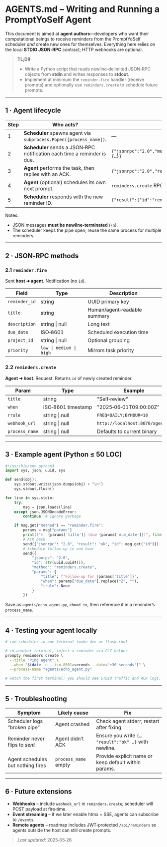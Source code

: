 # AGENTS.md – Writing and Running a PromptYoSelf Agent

This document is aimed at **agent authors**—developers who want their computational beings to receive reminders from the PromptYoSelf scheduler *and* create new ones for themselves. Everything here relies on the local **STDIO JSON‑RPC** contract; HTTP webhooks are optional.

> **TL;DR**
>
> * Write a Python script that reads newline‑delimited JSON‑RPC objects from **stdin** and writes responses to **stdout**.
> * Implement at minimum the `reminder.fire` handler (receive prompts) and optionally use `reminders.create` to schedule future prompts.

---

## 1 · Agent lifecycle

| Step | Who acts?                                                                | Message                                                   |
| ---- | ------------------------------------------------------------------------ | --------------------------------------------------------- |
| 1    | **Scheduler** spawns agent via `subprocess.Popen([process_name])`.       | —                                                         |
| 2    | **Scheduler** sends a JSON‑RPC notification each time a reminder is due. | `{"jsonrpc":"2.0","method":"reminder.fire","params":{…}}` |
| 3    | **Agent** performs the task, then replies with an ACK.                   | `{"jsonrpc":"2.0","result":"ok","id":null}`               |
| 4    | **Agent** (optional) schedules its own next prompt.                      | `reminders.create` RPC request                            |
| 5    | **Scheduler** responds with the new reminder ID.                         | `{"result":{"id":"rem_abc"},"id":42}`                     |

Notes:

* JSON messages **must be newline‑terminated** (`\n`).
* The scheduler keeps the pipe open; reuse the same process for multiple reminders.

---

## 2 · JSON‑RPC methods

### 2.1 `reminder.fire`

Sent **host ➜ agent**. Notification (no `id`).

| Field         | Type                    | Description                  |
| ------------- | ----------------------- | ---------------------------- |
| `reminder_id` | string                  | UUID primary key             |
| `title`       | string                  | Human/agent‑readable summary |
| `description` | string \| null          | Long text                    |
| `due_date`    | ISO‑8601                | Scheduled execution time     |
| `project_id`  | string \| null          | Optional grouping            |
| `priority`    | `low \| medium \| high` | Mirrors task priority        |

### 2.2 `reminders.create`

**Agent ➜ host**. Request. Returns `id` of newly created reminder.

| Param          | Type               | Example                         |
| -------------- | ------------------ | ------------------------------- |
| `title`        | string             | "Self‑review"                   |
| `when`         | ISO‑8601 timestamp | "2025‑06‑01T09:00:00Z"          |
| `rrule`        | string \| null     | `FREQ=DAILY;BYHOUR=18`          |
| `webhook_url`  | string \| null     | `http://localhost:8070/agent/7` |
| `process_name` | string \| null     | Defaults to current binary      |

---

## 3 · Example agent (Python ≤ 50 LOC)

```python
#!/usr/bin/env python3
import sys, json, uuid, sys

def send(obj):
    sys.stdout.write(json.dumps(obj) + "\n")
    sys.stdout.flush()

for line in sys.stdin:
    try:
        msg = json.loads(line)
    except json.JSONDecodeError:
        continue  # ignore garbage

    if msg.get("method") == "reminder.fire":
        params = msg["params"]
        print(f"🔥  {params['title']} (due {params['due_date']})", file=sys.stderr)
        # ACK back
        send({"jsonrpc": "2.0", "result": "ok", "id": msg.get("id")})
        # Schedule follow‑up in one hour
        send({
            "jsonrpc": "2.0",
            "id": str(uuid.uuid4()),
            "method": "reminders.create",
            "params": {
                "title": f"Follow‑up for {params['title']}",
                "when": params["due_date"].replace("Z", ""),
                "rrule": None
            }
        })
```

Save as `agents/echo_agent.py`, `chmod +x`, then reference it in a reminder’s `process_name`.

---

## 4 · Testing your agent locally

```bash
# run scheduler in one terminal (make dev or flask run)

# in another terminal, inject a reminder via CLI helper
prompty reminders create \
  --title "Ping agent" \
  --when "$(date -u --iso-8601=seconds --date='+30 seconds')" \
  --process-name "agents/echo_agent.py"

# watch the first terminal: you should see STDIO traffic and ACK logs.
```

---

## 5 · Troubleshooting

| Symptom                           | Likely cause         | Fix                                                  |
| --------------------------------- | -------------------- | ---------------------------------------------------- |
| Scheduler logs “broken pipe”      | Agent crashed        | Check agent stderr; restart after fixing.            |
| Reminder never flips to *sent*    | Agent didn’t ACK     | Ensure you write `{… "result":"ok" …}` with newline. |
| Agent schedules but nothing fires | `process_name` empty | Provide explicit name or keep default within params. |

---

## 6 · Future extensions

* **Webhooks** – include `webhook_url` in `reminders.create`; scheduler will POST payload at fire‑time.
* **Event streaming** – if we later enable htmx + SSE, agents can subscribe to `/events`.
* **Remote agents** – roadmap includes JWT‑protected `/api/reminders` so agents outside the host can still create prompts.

> *Last updated:* 2025‑05‑26